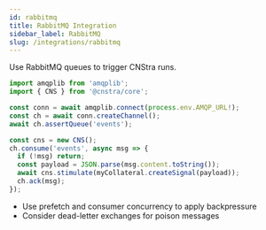 ```yaml
---
id: rabbitmq
title: RabbitMQ Integration
sidebar_label: RabbitMQ
slug: /integrations/rabbitmq
---
```


Use RabbitMQ queues to trigger CNStra runs.

```ts
import amqplib from 'amqplib';
import { CNS } from '@cnstra/core';

const conn = await amqplib.connect(process.env.AMQP_URL!);
const ch = await conn.createChannel();
await ch.assertQueue('events');

const cns = new CNS();
ch.consume('events', async msg => {
  if (!msg) return;
  const payload = JSON.parse(msg.content.toString());
  await cns.stimulate(myCollateral.createSignal(payload));
  ch.ack(msg);
});
```

- Use prefetch and consumer concurrency to apply backpressure
- Consider dead-letter exchanges for poison messages
